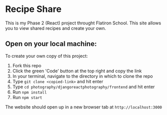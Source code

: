 # Recipe Share 

This is my Phase 2 (React) project throught Flatiron School. This site allows you to view shared recipes and create your own. 

## Open on your local machine:

To create your own copy of this project:
1. Fork this repo
2. Click the green 'Code' button at the top right and copy the link
3. In your terminal, navigate to the directory in which to clone the repo
4. Type `git clone <copied-link>` and hit enter
5. Type `cd photography/djangoreactphotography/frontend` and hit enter
6. Run `npm install`
7. Run `npm start`

The website should open up in a new browser tab at `http://localhost:3000`